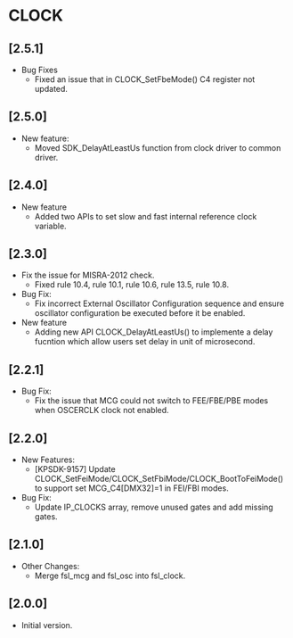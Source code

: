 # CLOCK

## [2.5.1]

- Bug Fixes
  - Fixed an issue that in CLOCK_SetFbeMode() C4 register not updated.

## [2.5.0]

- New feature:
  - Moved SDK_DelayAtLeastUs function from clock driver to common driver.

## [2.4.0]

- New feature
  - Added two APIs to set slow and fast internal reference clock variable.

## [2.3.0]

- Fix the issue for MISRA-2012 check.
  - Fixed rule 10.4, rule 10.1, rule 10.6, rule 13.5, rule 10.8.
- Bug Fix:
  - Fix incorrect External Oscillator Configuration sequence and ensure oscillator
    configuration be executed before it be enabled.
- New feature
  - Adding new API CLOCK_DelayAtLeastUs() to implemente a delay fucntion which allow
    users set delay in unit of microsecond.

## [2.2.1]

- Bug Fix:
  - Fix the issue that MCG could not switch to FEE/FBE/PBE modes when
    OSCERCLK clock not enabled.

## [2.2.0]

- New Features:
  - [KPSDK-9157] Update CLOCK_SetFeiMode/CLOCK_SetFbiMode/CLOCK_BootToFeiMode()
    to support set MCG_C4[DMX32]=1 in FEI/FBI modes.
- Bug Fix:
  - Update IP_CLOCKS array, remove unused gates and add missing gates.

## [2.1.0]

- Other Changes:
  - Merge fsl_mcg and fsl_osc into fsl_clock.

## [2.0.0]

- Initial version.
